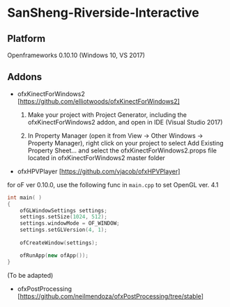 # SanSheng-Riverside-Interactive

## Platform

Openframeworks 0.10.10 (Windows 10, VS 2017)

## Addons

* ofxKinectForWindows2 [https://github.com/elliotwoods/ofxKinectForWindows2]
	
	1. Make your project with Project Generator, including the ofxKinectForWindows2 addon, and open in IDE (Visual Studio 2017)
	
	2. In Property Manager (open it from View -> Other Windows -> Property Manager), right click on your project to select Add Existing Property Sheet... and select the ofxKinectForWindows2.props file located in ofxKinectForWindows2 master folder

* ofxHPVPlayer [https://github.com/vjacob/ofxHPVPlayer]

for oF ver 0.10.0, use the following func in `main.cpp` to set OpenGL ver. 4.1

```C++
int main( )
{
    ofGLWindowSettings settings;
	settings.setSize(1024, 512);
    settings.windowMode = OF_WINDOW;
    settings.setGLVersion(4, 1);
    
    ofCreateWindow(settings);

	ofRunApp(new ofApp());
}
```
	
(To be adapted)
* ofxPostProcessing [https://github.com/neilmendoza/ofxPostProcessing/tree/stable]

##
